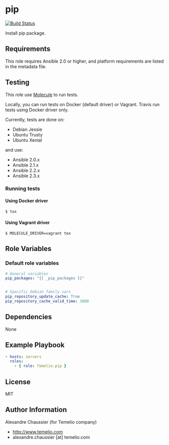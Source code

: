# pip

[![Build Status](https://travis-ci.org/Temelio/ansible-role-pip.svg?branch=master)](https://travis-ci.org/Temelio/ansible-role-pip)

Install pip package.

## Requirements

This role requires Ansible 2.0 or higher,
and platform requirements are listed in the metadata file.

## Testing

This role use [Molecule](https://github.com/metacloud/molecule/) to run tests.

Locally, you can run tests on Docker (default driver) or Vagrant.
Travis run tests using Docker driver only.

Currently, tests are done on:
- Debian Jessie
- Ubuntu Trusty
- Ubuntu Xenial

and use:
- Ansible 2.0.x
- Ansible 2.1.x
- Ansible 2.2.x
- Ansible 2.3.x

### Running tests

#### Using Docker driver

```
$ tox
```

#### Using Vagrant driver

```
$ MOLECULE_DRIVER=vagrant tox
```

## Role Variables

### Default role variables

``` yaml
# General variables
pip_packages: "{{ _pip_packages }}"


# Specific Debian family vars
pip_repository_update_cache: True
pip_repository_cache_valid_time: 3600
```

## Dependencies

None

## Example Playbook

``` yaml
- hosts: servers
  roles:
    - { role: Temelio.pip }
```

## License

MIT

## Author Information

Alexandre Chaussier (for Temelio company)
- http://www.temelio.com
- alexandre.chaussier [at] temelio.com

